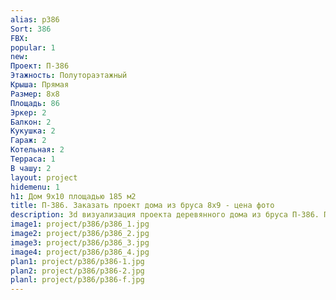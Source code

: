 ```yaml
---
alias: p386
Sort: 386
FBX: 
popular: 1
new: 
Проект: П-386
Этажность: Полутораэтажный
Крыша: Прямая
Размер: 8х8
Площадь: 86
Эркер: 2
Балкон: 2
Кукушка: 2
Гараж: 2
Котельная: 2
Терраса: 1
В чашу: 2
layout: project
hidemenu: 1
h1: Дом 9х10 площадью 185 м2
title: П-386. Заказать проект дома из бруса 8х9 - цена фото
description: 3d визуализация проекта деревянного дома из бруса П-386. Площадь 86 м2, размер 8х9. Вы можете внести любые изменения в проект.
image1: project/p386/p386_1.jpg
image2: project/p386/p386_2.jpg
image3: project/p386/p386_3.jpg
image4: project/p386/p386_4.jpg
plan1: project/p386/p386-1.jpg
plan2: project/p386/p386-2.jpg
planl: project/p386/p386-f.jpg
---
```

